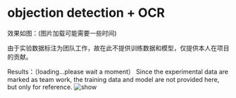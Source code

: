 # objection detection + OCR
效果如图：(图片加载可能需要一些时间)

由于实验数据标注为团队工作，故在此不提供训练数据和模型，仅提供本人在项目的贡献。

Results：（loading...please wait a moment）
Since the experimental data are marked as team work, the training data and model are not provided here, but only for reference.
![show](https://github.com/divided-by-7/-/blob/main/data/show.jpg)
